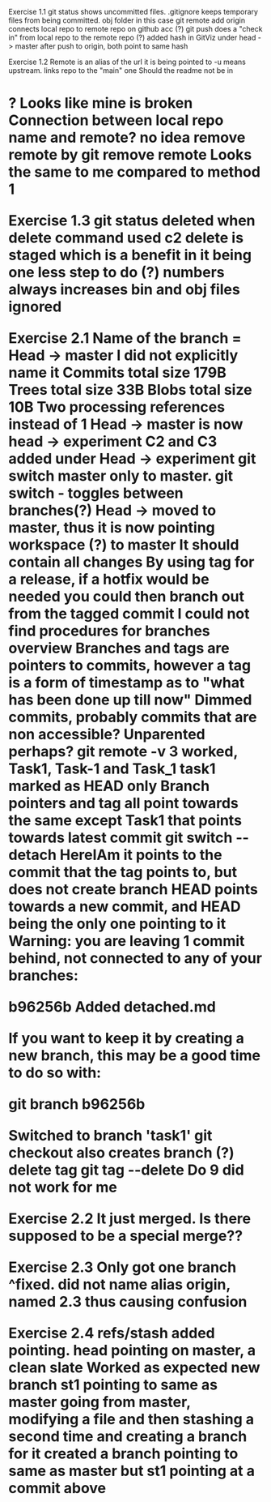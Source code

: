 Exercise 1.1
git status shows uncommitted files. .gitignore keeps temporary files from being committed. obj folder in this case
git remote add origin connects local repo to remote repo on github acc (?)
git push does a "check in" from local repo to the remote repo (?)
added hash in GitViz under head -> master
after push to origin, both point to same hash

Exercise 1.2
Remote is an alias of the url it is being pointed to
-u means upstream. links repo to the "main" one
Should the readme not be in <h1>? Looks like mine is broken
Connection between local repo name and remote? no idea
remove remote by git remove remote
Looks the same to me compared to method 1

Exercise 1.3
git status deleted when delete command used
c2 delete is staged which is a benefit in it being one less step to do (?)
numbers always increases
bin and obj files ignored

Exercise 2.1
Name of the branch = Head -> master
I did not explicitly name it
Commits total size 179B
Trees total size 33B
Blobs total size 10B
Two processing references instead of 1
Head -> master is now head -> experiment
C2 and C3 added under Head -> experiment
git switch master only to master. git switch - toggles between branches(?)
Head -> moved to master, thus it is now pointing workspace (?) to master
It should contain all changes
By using tag for a release, if a hotfix would be needed you could then branch out from the tagged commit
I could not find procedures for branches overview
Branches and tags are pointers to commits, however a tag is a form of timestamp as to "what has been done up till now"
Dimmed commits, probably commits that are non accessible? Unparented perhaps?
git remote -v
3 worked, Task1, Task-1 and Task_1
task1 marked as HEAD only
Branch pointers and tag all point towards the same except Task1 that points towards latest commit
git switch --detach HereIAm
it points to the commit that the tag points to, but does not  create branch
HEAD points towards a new commit, and HEAD being the only one pointing to it
Warning: you are leaving 1 commit behind, not connected to
any of your branches:

  b96256b Added detached.md

If you want to keep it by creating a new branch, this may be a good time
to do so with:

 git branch <new-branch-name> b96256b

Switched to branch 'task1'
git checkout also creates branch (?)
delete tag git tag --delete <nameoftag>
Do 9  did not work for me

Exercise 2.2
It just merged. Is there supposed to be a special merge??

Exercise 2.3
Only got one branch
^fixed. did not name alias origin, named 2.3 thus causing confusion 

Exercise 2.4
refs/stash added pointing.
head pointing on master, a clean slate 
Worked as expected
new branch st1 pointing to same as master
going from master, modifying a file and then stashing a second time and creating a branch for it created a branch pointing to same as master but st1 pointing at a commit above
